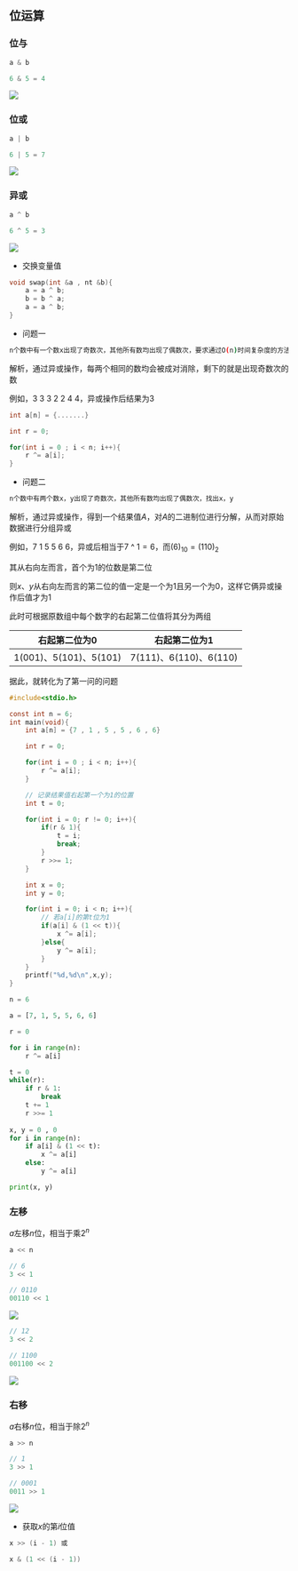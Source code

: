 <!--
 * @Description: 
 * @Version: 1.0
 * @Author: DaLao
 * @Email: dalao_li@163.com
 * @Date: 2021-11-14 23:48:54
 * @LastEditors: DaLao
 * @LastEditTime: 2022-01-13 10:20:14
-->

## 位运算

### 位与

```c
a & b
```

```c
6 & 5 = 4
```

![](https://cdn.hurra.ltd/img/20211128160321.png)


### 位或

```c
a | b
```

```c
6 | 5 = 7
```
![](https://cdn.hurra.ltd/img/20211128160433.png)

### 异或

```c
a ^ b
```

```c
6 ^ 5 = 3
```

![](https://cdn.hurra.ltd/img/20211128160519.png)

- 交换变量值

```c
void swap(int &a , nt &b){
	a = a ^ b; 
	b = b ^ a;
	a = a ^ b;
}
```

- 问题一

```sh
n个数中有一个数x出现了奇数次，其他所有数均出现了偶数次，要求通过O(n)时间复杂度的方法，求x
```

解析，通过异或操作，每两个相同的数均会被成对消除，剩下的就是出现奇数次的数

例如，$3$ $3$ $3$ $2$ $2$ $4$ $4$，异或操作后结果为$3$

```c
int a[n] = {.......}

int r = 0;

for(int i = 0 ; i < n; i++){
    r ^= a[i];
}
```

- 问题二

```sh
n个数中有两个数x，y出现了奇数次，其他所有数均出现了偶数次，找出x，y
```

解析，通过异或操作，得到一个结果值$A$，对$A$的二进制位进行分解，从而对原始数据进行分组异或

例如，$7$ $1$ $5$ $5$ $6$ $6$，异或后相当于$7$ ^ $1 = 6$，而$(6)_{10} = (110)_{2}$

其从右向左而言，首个为$1$的位数是第二位

则$x、y$从右向左而言的第二位的值一定是一个为$1$且另一个为$0$，这样它俩异或操作后值才为$1$

此时可根据原数组中每个数字的右起第二位值将其分为两组


| 右起第二位为$0$            | 右起第二位为$1$            |
| -------------------------- | -------------------------- |
| $1(001) 、5(101) 、5(101)$ | $7(111) 、6(110) 、6(110)$ |

据此，就转化为了第一问的问题

```c
#include<stdio.h>

const int n = 6;
int main(void){
    int a[n] = {7 , 1 , 5 , 5 , 6 , 6}

    int r = 0;

    for(int i = 0 ; i < n; i++){
        r ^= a[i];
    }

    // 记录结果值右起第一个为1的位置
    int t = 0;

    for(int i = 0; r != 0; i++){
        if(r & 1){
            t = i;
            break;
        }
        r >>= 1;
    }

    int x = 0;
    int y = 0;

    for(int i = 0; i < n; i++){
        // 若a[i]的第t位为1
        if(a[i] & (1 << t)){
            x ^= a[i];
        }else{
            y ^= a[i];
        }
    }
    printf("%d,%d\n",x,y);
}
```

```py
n = 6

a = [7, 1, 5, 5, 6, 6]

r = 0

for i in range(n):
    r ^= a[i]

t = 0
while(r):
    if r & 1:
        break
    t += 1
    r >>= 1
    
x, y = 0 , 0
for i in range(n):
    if a[i] & (1 << t):
        x ^= a[i]
    else:
        y ^= a[i]

print(x, y)
```

### 左移

$a$左移$n$位，相当于乘$2^{n}$

```c
a << n
```

```c
// 6
3 << 1

// 0110
00110 << 1
```

![](https://cdn.hurra.ltd/img/20211128161135.png)

```c
// 12
3 << 2

// 1100
001100 << 2
```

![](https://cdn.hurra.ltd/img/20211128161225.png)

### 右移

$a$右移$n$位，相当于除$2^{n}$

```c
a >> n
```

```c
// 1
3 >> 1 

// 0001
0011 >> 1
```

![](https://cdn.hurra.ltd/img/20211128161501.png)

- 获取$x$的第$i$位值

```c
x >> (i - 1) 或

x & (1 << (i - 1))
```
